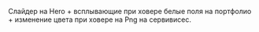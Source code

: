 Слайдер на Hero + всплывающие при ховере 
белые поля на портфолио + изменение цвета при ховере
 на Png на сервивисес.
